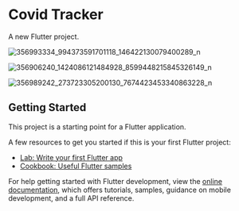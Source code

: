 # Covid Tracker

A new Flutter project.

![356993334_994373591701118_146422130079400289_n](https://github.com/RACHADDOUlFIKAR/Covid_Tracker/assets/97551741/08f0a809-a60e-4307-a830-0173cbb49d12)

![356906240_1424086121484928_8599448215845326149_n](https://github.com/RACHADDOUlFIKAR/Covid_Tracker/assets/97551741/7cbb9073-282b-4ade-808e-169207ee3978)

![356989242_273723305200130_7674423453340863228_n](https://github.com/RACHADDOUlFIKAR/Covid_Tracker/assets/97551741/54e2a54b-a955-4117-8f3b-a06b91ce98e9)



## Getting Started

This project is a starting point for a Flutter application.

A few resources to get you started if this is your first Flutter project:

- [Lab: Write your first Flutter app](https://docs.flutter.dev/get-started/codelab)
- [Cookbook: Useful Flutter samples](https://docs.flutter.dev/cookbook)

For help getting started with Flutter development, view the
[online documentation](https://docs.flutter.dev/), which offers tutorials,
samples, guidance on mobile development, and a full API reference.
